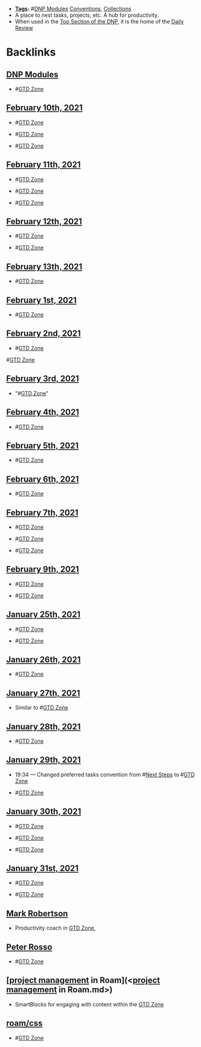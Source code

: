 - **[Tags](<Tags.md>):** #[DNP Modules](<DNP Modules.md>) [Conventions](<Conventions.md>), [Collections](<Collections.md>)
- A place to nest tasks, projects, etc. A hub for productivity.
- When used in the [Top Section of the DNP](<Top Section of the DNP.md>), it is the home of the [Daily Review](((hUyrZQscO)))

# Backlinks
## [DNP Modules](<DNP Modules.md>)
- #[GTD Zone](<GTD Zone.md>)

## [February 10th, 2021](<February 10th, 2021.md>)
- #[GTD Zone](<GTD Zone.md>)

- #[GTD Zone](<GTD Zone.md>)

- #[GTD Zone](<GTD Zone.md>)

## [February 11th, 2021](<February 11th, 2021.md>)
- #[GTD Zone](<GTD Zone.md>)

- #[GTD Zone](<GTD Zone.md>)

- #[GTD Zone](<GTD Zone.md>)

## [February 12th, 2021](<February 12th, 2021.md>)
- #[GTD Zone](<GTD Zone.md>)

- #[GTD Zone](<GTD Zone.md>)

## [February 13th, 2021](<February 13th, 2021.md>)
- #[GTD Zone](<GTD Zone.md>)

## [February 1st, 2021](<February 1st, 2021.md>)
- #[GTD Zone](<GTD Zone.md>)

## [February 2nd, 2021](<February 2nd, 2021.md>)
- #[GTD Zone](<GTD Zone.md>)

#[GTD Zone](<GTD Zone.md>)

## [February 3rd, 2021](<February 3rd, 2021.md>)
- "#[GTD Zone](<GTD Zone.md>)"

## [February 4th, 2021](<February 4th, 2021.md>)
- #[GTD Zone](<GTD Zone.md>)

## [February 5th, 2021](<February 5th, 2021.md>)
- #[GTD Zone](<GTD Zone.md>)

## [February 6th, 2021](<February 6th, 2021.md>)
- #[GTD Zone](<GTD Zone.md>)

## [February 7th, 2021](<February 7th, 2021.md>)
- #[GTD Zone](<GTD Zone.md>)

- #[GTD Zone](<GTD Zone.md>)

- #[GTD Zone](<GTD Zone.md>)

## [February 9th, 2021](<February 9th, 2021.md>)
- #[GTD Zone](<GTD Zone.md>)

- #[GTD Zone](<GTD Zone.md>)

## [January 25th, 2021](<January 25th, 2021.md>)
- #[GTD Zone](<GTD Zone.md>)

- #[GTD Zone](<GTD Zone.md>)

## [January 26th, 2021](<January 26th, 2021.md>)
- #[GTD Zone](<GTD Zone.md>)

## [January 27th, 2021](<January 27th, 2021.md>)
- Similar to #[GTD Zone](<GTD Zone.md>)

## [January 28th, 2021](<January 28th, 2021.md>)
- #[GTD Zone](<GTD Zone.md>)

## [January 29th, 2021](<January 29th, 2021.md>)
- 19:34 — Changed preferred tasks convention from #[Next Steps](<Next Steps.md>) to #[GTD Zone](<GTD Zone.md>)

- #[GTD Zone](<GTD Zone.md>)

## [January 30th, 2021](<January 30th, 2021.md>)
- #[GTD Zone](<GTD Zone.md>)

- #[GTD Zone](<GTD Zone.md>)

- #[GTD Zone](<GTD Zone.md>)

## [January 31st, 2021](<January 31st, 2021.md>)
- #[GTD Zone](<GTD Zone.md>)

- #[GTD Zone](<GTD Zone.md>)

## [Mark Robertson](<Mark Robertson.md>)
- Productivity coach in [GTD Zone](<GTD Zone.md>),

## [Peter Rosso](<Peter Rosso.md>)
- #[GTD Zone](<GTD Zone.md>)

## [[project management](<[project management.md>) in Roam](<[project management](<project management.md>) in Roam.md>)
- SmartBlocks for engaging with content within the [GTD Zone](<GTD Zone.md>)

## [roam/css](<roam/css.md>)
- #[GTD Zone](<GTD Zone.md>)

